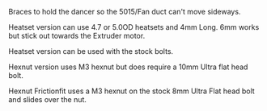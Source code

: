 Braces to hold the dancer so the 5015/Fan duct can't move sideways.

Heatset version can use 4.7 or 5.0OD heatsets and 4mm Long. 6mm works but stick out towards the Extruder motor.

Heatset version can be used with the stock bolts.

Hexnut version uses M3 hexnut but does require a 10mm Ultra flat head bolt.

Hexnut Frictionfit uses a M3 hexnut on the stock 8mm Ultra Flat head bolt and slides over the nut.